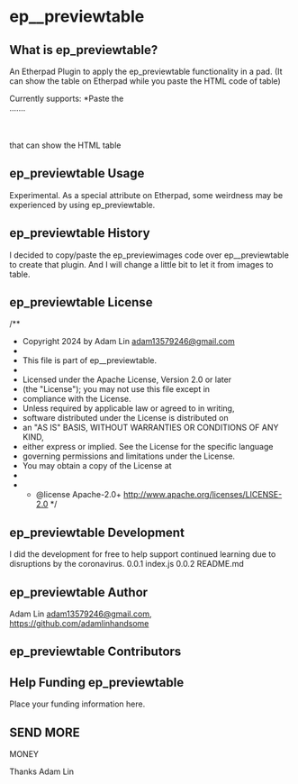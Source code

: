 # ep__previewtable

## What is ep_previewtable?
An Etherpad Plugin to apply the ep_previewtable functionality in a pad. (It can show the table on Etherpad while you paste the HTML code of table)

Currently supports:
*Paste the <br/><table>.......</table><br/> that can show the HTML table

## ep_previewtable Usage
Experimental.  As a special attribute on Etherpad, some weirdness may be experienced by using ep_previewtable.

## ep_previewtable History
I decided to copy/paste the ep_previewimages code over ep__previewtable to create that plugin.
And I will change a little bit to let it from images to table.

## ep_previewtable License
/**
  * Copyright 2024 by Adam Lin <adam13579246@gmail.com>
  *
  * This file is part of ep__previewtable.
  *
  * Licensed under the Apache License, Version 2.0 or later 
  * (the "License"); you may not use this file except in 
  * compliance with the License.
  * Unless required by applicable law or agreed to in writing, 
  * software distributed under the License is distributed on 
  * an "AS IS" BASIS, WITHOUT WARRANTIES OR CONDITIONS OF ANY KIND, 
  * either express or implied. See the License for the specific language 
  * governing permissions and limitations under the License. 
  * You may obtain a copy of the License at
  *
  * * @license Apache-2.0+ <http://www.apache.org/licenses/LICENSE-2.0>
  */

## ep_previewtable Development
I did the development for free to help support continued learning due to disruptions by the coronavirus.
0.0.1 index.js
0.0.2 README.md


## ep_previewtable Author
Adam Lin <adam13579246@gmail.com>, https://github.com/adamlinhandsome

## ep_previewtable Contributors


## Help Funding ep_previewtable
Place your funding information here.

 SEND
 MORE
-----
MONEY

Thanks
Adam Lin

